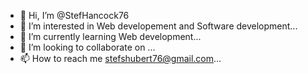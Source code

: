 - 👋 Hi, I’m @StefHancock76
- 👀 I’m interested in Web developement and Software development...
- 🌱 I’m currently learning Web development...
- 💞️ I’m looking to collaborate on ...
- 📫 How to reach me stefshubert76@gmail.com...

<!---
StefHancock76/StefHancock76 is a ✨ special ✨ repository because its `README.md` (this file) appears on your GitHub profile.
You can click the Preview link to take a look at your changes.
--->
